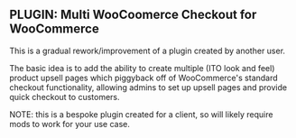 ## PLUGIN: Multi WooCoomerce Checkout for WooCommerce

This is a gradual rework/improvement of a plugin created by another user.

The basic idea is to add the ability to create multiple (ITO look and feel) product upsell pages which piggyback off of WooCommerce's standard checkout functionality, allowing admins to set up upsell pages and provide quick checkout to customers.

NOTE: this is a bespoke plugin created for a client, so will likely require mods to work for your use case.
